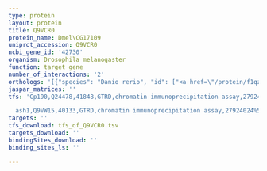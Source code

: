 ```yaml
---
type: protein
layout: protein
title: Q9VCR0
protein_name: Dmel\CG17109
uniprot_accession: Q9VCR0
ncbi_gene_id: '42730'
organism: Drosophila melanogaster
function: target gene
number_of_interactions: '2'
orthologs: '[{"species": "Danio rerio", "id": ["<a href=\"/protein/f1qz04\">F1QZ04</a>"]}, {"species": "Caenorhabditis elegans", "id": ["<a href=\"/protein/q5wrs4\">Q5WRS4</a>", "<a href=\"/protein/q17898\">Q17898</a>", "<a href=\"/protein/q17899\">Q17899</a>", "Q17900"]}]'
jaspar_matrices: ''
tfs: 'Cp190,Q24478,41848,GTRD,chromatin immunoprecipitation assay,27924024%5Buid%5D,No

  ash1,Q9VW15,40133,GTRD,chromatin immunoprecipitation assay,27924024%5Buid%5D,No'
targets: ''
tfs_download: tfs_of_Q9VCR0.tsv
targets_download: ''
bindingSites_download: ''
binding_sites_ls: ''

---
```


